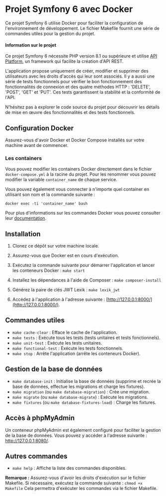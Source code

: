 # Projet Symfony 6 avec Docker

Ce projet Symfony 6 utilise Docker pour faciliter la configuration de l'environnement de développement. Le fichier Makefile fournit une série de commandes utiles pour la gestion du projet.

#### Information sur le projet

Ce projet Symfony 6 nécessite PHP version 8.1 ou supérieure et utilise [API Platform](https://api-platform.com/), un framework qui facilite la création d'API REST. 

L'application propose uniquement de créer, modifier et supprimer des utilisateurs avec les droits d'accès qui leur sont associés. Il y a aussi une série de tests fonctionnels pour vérifier le bon fonctionnement des fonctionnalités de connexion et des quatre méthodes HTTP : 'DELETE', 'POST', 'GET' et 'PUT'. Ces tests garantissent la stabilité et la conformité de l'API.

N'hésitez pas à explorer le code source du projet pour découvrir les détails de mise en œuvre des fonctionnalités et des tests fonctionnels.

## Configuration Docker

Assurez-vous d'avoir Docker et Docker Compose installés sur votre machine avant de commencer.

### Les containers

Vous pouvez modifier les containers Docker directement dans le fichier `docker-compose.yml` à la racine du projet. Pour les renommer vous pouvez modifier la variable `container_name` de chaque service.

Vous pouvez également vous connecter à n'importe quel container en utilisant son nom et la commande suivante : 

`docker exec -ti 'container_name' bash`

Pour plus d'informations sur les commandes Docker vous pouvez consulter leur [documentation](https://docs.docker.com/engine/reference/commandline/docker/).

## Installation

1. Clonez ce dépôt sur votre machine locale.
2. Assurez-vous que Docker est en cours d'exécution.
3. Exécutez la commande suivante pour démarrer l'application et lancer les conteneurs Docker :
`make start`

4. Installez les dépendances à l'aide de Composer :
`make composer-install`

5. Générez la paire de clés JWT Lexik :
`make lexik_jwt`

6. Accédez à l'application à l'adresse suivante : [http://127.0.0.1:8000/](http://127.0.0.1:8000/).

## Commandes utiles

- `make cache-clear` : Efface le cache de l'application.
- `make tests` : Exécute tous les tests (tests unitaires et tests fonctionnels).
- `make unit-test` : Exécute les tests unitaires.
- `make functional-test` : Exécute les tests fonctionnels.
- `make stop` : Arrête l'application (arrête les conteneurs Docker).

## Gestion de la base de données

- `make database-init` : Initialise la base de données (supprime et recrée la base de données, effectue les migrations et charge les fixtures).
- `make migration` (ou `make database-migration`) : Crée une migration.
- `make migrate` (ou `make database-migrate`) : Exécute les migrations.
- `make fixtures` (ou `make database-fixtures-load`) : Charge les fixtures.

## Accès à phpMyAdmin

Un conteneur phpMyAdmin est également configuré pour faciliter la gestion de la base de données. Vous pouvez y accéder à l'adresse suivante : http://127.0.0.1:8080/. 

## Autres commandes

- `make help` : Affiche la liste des commandes disponibles.

**Remarque :** Assurez-vous d'avoir les droits d'exécution sur le fichier Makefile. Si nécessaire, exécutez la commande suivante :
`chmod +x Makefile`
Cela permettra d'exécuter les commandes via le fichier Makefile.
